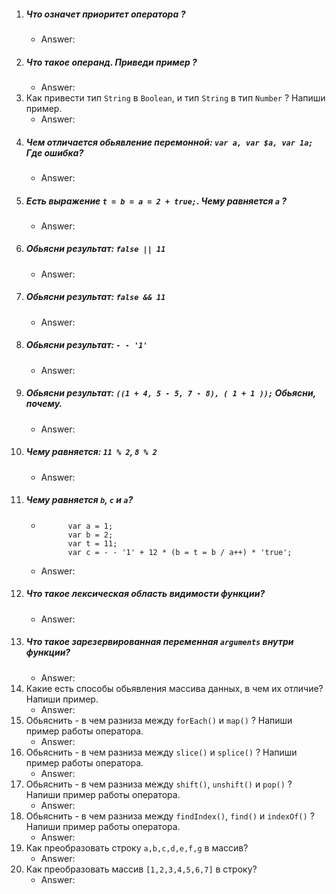1. ##### Что означет приоритет оператора ?
     * Answer:  
2. ##### Что такое операнд. Приведи пример ?
     * Answer:  
3. Как привести тип ```String``` в ```Boolean```, и тип ```String``` в тип ```Number``` ? Напиши пример.
     * Answer:  
4. ##### Чем отличается обьявление перемонной: ```var a, var $a, var 1a;``` Где ошибка?
     * Answer:  
5. ##### Есть выражение ```t = b = a = 2 + true;```. Чему равняется ```a``` ?
     * Answer:  
6. ##### Обьясни результат: ```false || 11```
     * Answer:  
7. ##### Обьясни результат: ```false && 11```
     * Answer:  
8. ##### Обьясни результат: ```- - '1'```
     * Answer:  
9. ##### Обьясни результат: ```((1 + 4, 5 - 5, 7 - 8), ( 1 + 1 ));``` Обьясни, почему.
     * Answer:  
10. ##### Чему равняется: ```11 % 2```, ```8 % 2```
     * Answer:  
11. ##### Чему равняется ```b```, ```c``` и ```a```?
     *           var a = 1;
                 var b = 2;
                 var t = 11;
                 var c = - - '1' + 12 * (b = t = b / a++) * 'true';
     * Answer:  
12. ##### Что такое лексическая область видимости функции?
     * Answer:  
13. ##### Что такое зарезервированная переменная ```arguments``` внутри функции?
     * Answer:  
14. Какие есть способы обьявления массива данных, в чем их отличие? Напиши пример.
     * Answer:  
15. Обьяснить - в чем разниза между ```forEach()``` и ```map()``` ?  Напиши пример работы оператора.
     * Answer:  
16. Обьяснить - в чем разниза между ```slice()``` и ```splice()``` ? Напиши пример работы оператора.
     * Answer:  
17. Обьяснить - в чем разниза между ```shift()```, ```unshift()``` и ```pop()``` ? Напиши пример работы оператора.
     * Answer:  
18. Обьяснить - в чем разниза между ```findIndex()```, ```find()``` и ```indexOf()``` ? Напиши пример работы оператора.
     * Answer:  
19. Как преобразовать строку ```a,b,c,d,e,f,g``` в массив?
     * Answer:  
20. Как преобразовать массив ```[1,2,3,4,5,6,7]``` в строку?
     * Answer:  
